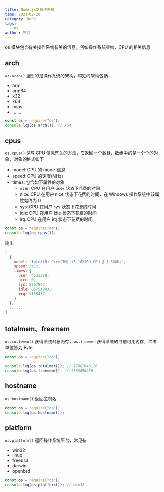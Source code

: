 ```yaml
---
title: Node.js之操作系统
time: 2021-02-20
category: Node
tags:
  - os
author: 熊滔
---
```


os 模块包含有关操作系统有关的信息，例如操作系统架构，CPU 的相关信息

## arch

`os.arch()` 返回的是操作系统的架构，常见的架构包括

- arm
- arm64
- x32
- x64
- mips
- ... ...

```javascript
const os = require("os");
console.log(os.arch()); // x64
```

## cpus

`os.cpus()` 是与 CPU 信息有关的方法，它返回一个数组，数组中的是一个个的对象，对象的格式如下

- model: CPU 的 model 信息
- speed: CPU 的速度(MHz)
- times: 包含如下属性的对象
  - user: CPU 在用户 user 状态下花费的时间
  - nice: CPU 在用户 nice 状态下花费的时间，在 Windows 操作系统中该属性始终为 0
  - sys: CPU 在用户 sys 状态下花费的时间
  - idle: CPU 在用户 idle 状态下花费的时间
  - irq: CPU 在用户 irq 状态下花费的时间

```javascript
const os = require("os");
console.log(os.cpus());
```

输出

```javascript
[
  {
    model: 'Intel(R) Core(TM) i5-10210U CPU @ 1.60GHz',
    speed: 2112,
    times: {
      user: 4533328,
      nice: 0,
      sys: 5867843,
      idle: 85751843,
      irq: 1135437
    }
  },
  ... ...
]
```

## totalmem、freemem

`os.totlemen()` 获得系统的总内存，`os.freemen` 获得系统的目前可用内存，二者单位皆为 Byte

```javascript
const os = require("os");

console.log(os.totalmem()); // 17001648128
console.log(os.freemem()); // 7865696256
```

## hostname

`os.hostname()` 返回主机名

```javascript
const os = require("os");
console.log(os.hostname());
```

## platform

`os.platform()` 返回操作系统平台，常见有

- win32
- linux
- freebsd
- darwin
- openbsd

```javascript
const os = require("os");
console.log(os.platform()); // win32
```

<Disqus />